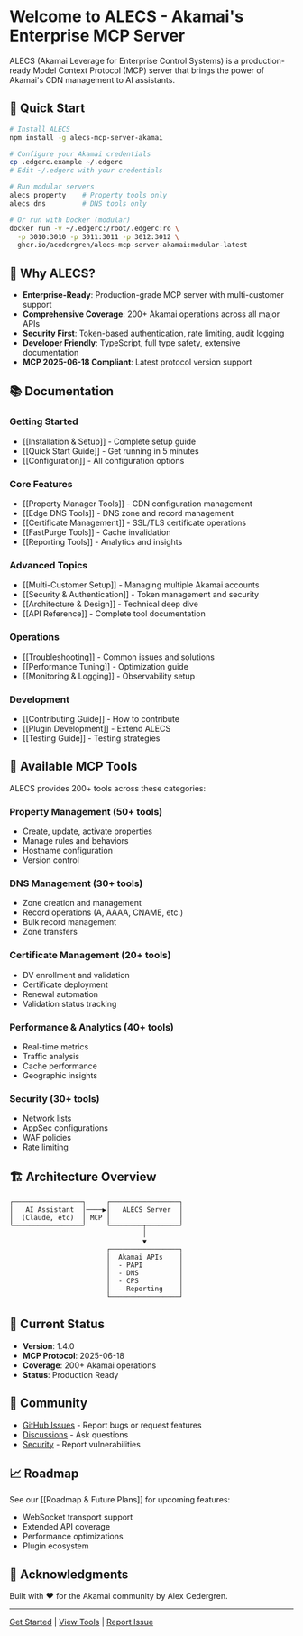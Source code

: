 # Welcome to ALECS - Akamai's Enterprise MCP Server

ALECS (Akamai Leverage for Enterprise Control Systems) is a production-ready Model Context Protocol (MCP) server that brings the power of Akamai's CDN management to AI assistants.

## 🚀 Quick Start

```bash
# Install ALECS
npm install -g alecs-mcp-server-akamai

# Configure your Akamai credentials
cp .edgerc.example ~/.edgerc
# Edit ~/.edgerc with your credentials

# Run modular servers
alecs property    # Property tools only
alecs dns         # DNS tools only

# Or run with Docker (modular)
docker run -v ~/.edgerc:/root/.edgerc:ro \
  -p 3010:3010 -p 3011:3011 -p 3012:3012 \
  ghcr.io/acedergren/alecs-mcp-server-akamai:modular-latest
```

## 🎯 Why ALECS?

- **Enterprise-Ready**: Production-grade MCP server with multi-customer support
- **Comprehensive Coverage**: 200+ Akamai operations across all major APIs
- **Security First**: Token-based authentication, rate limiting, audit logging
- **Developer Friendly**: TypeScript, full type safety, extensive documentation
- **MCP 2025-06-18 Compliant**: Latest protocol version support

## 📚 Documentation

### Getting Started
- [[Installation & Setup]] - Complete setup guide
- [[Quick Start Guide]] - Get running in 5 minutes
- [[Configuration]] - All configuration options

### Core Features
- [[Property Manager Tools]] - CDN configuration management
- [[Edge DNS Tools]] - DNS zone and record management
- [[Certificate Management]] - SSL/TLS certificate operations
- [[FastPurge Tools]] - Cache invalidation
- [[Reporting Tools]] - Analytics and insights

### Advanced Topics
- [[Multi-Customer Setup]] - Managing multiple Akamai accounts
- [[Security & Authentication]] - Token management and security
- [[Architecture & Design]] - Technical deep dive
- [[API Reference]] - Complete tool documentation

### Operations
- [[Troubleshooting]] - Common issues and solutions
- [[Performance Tuning]] - Optimization guide
- [[Monitoring & Logging]] - Observability setup

### Development
- [[Contributing Guide]] - How to contribute
- [[Plugin Development]] - Extend ALECS
- [[Testing Guide]] - Testing strategies

## 🔧 Available MCP Tools

ALECS provides 200+ tools across these categories:

### Property Management (50+ tools)
- Create, update, activate properties
- Manage rules and behaviors
- Hostname configuration
- Version control

### DNS Management (30+ tools)
- Zone creation and management
- Record operations (A, AAAA, CNAME, etc.)
- Bulk record management
- Zone transfers

### Certificate Management (20+ tools)
- DV enrollment and validation
- Certificate deployment
- Renewal automation
- Validation status tracking

### Performance & Analytics (40+ tools)
- Real-time metrics
- Traffic analysis
- Cache performance
- Geographic insights

### Security (30+ tools)
- Network lists
- AppSec configurations
- WAF policies
- Rate limiting

## 🏗️ Architecture Overview

```
┌─────────────────┐     ┌─────────────────┐
│   AI Assistant  │────▶│   ALECS Server  │
│  (Claude, etc)  │ MCP │                 │
└─────────────────┘     └────────┬────────┘
                                 │
                                 ▼
                        ┌─────────────────┐
                        │  Akamai APIs    │
                        │  - PAPI         │
                        │  - DNS          │
                        │  - CPS          │
                        │  - Reporting    │
                        └─────────────────┘
```

## 🚦 Current Status

- **Version**: 1.4.0
- **MCP Protocol**: 2025-06-18
- **Coverage**: 200+ Akamai operations
- **Status**: Production Ready

## 🤝 Community

- [GitHub Issues](https://github.com/acedergren/alecs-mcp-server-akamai/issues) - Report bugs or request features
- [Discussions](https://github.com/acedergren/alecs-mcp-server-akamai/discussions) - Ask questions
- [Security](mailto:security@alecs.io) - Report vulnerabilities

## 📈 Roadmap

See our [[Roadmap & Future Plans]] for upcoming features:
- WebSocket transport support
- Extended API coverage
- Performance optimizations
- Plugin ecosystem

## 🙏 Acknowledgments

Built with ❤️ for the Akamai community by Alex Cedergren.

---

[Get Started](Installation-&-Setup) | [View Tools](API-Reference) | [Report Issue](https://github.com/acedergren/alecs-mcp-server-akamai/issues)